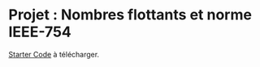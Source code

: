 # Projet : Nombres flottants et norme IEEE-754

[Starter Code](scripts/projet4/IEEE754_eleve.py) à télécharger.

<!-- 
???+ warning "But"

    Le but est de créer un programme permettant de convertir un nombre réel de la base 10 vers la base 2 en utilisant la norme IEEE-754 étudiée en cours.

    Le problème est que nous ne pouvons pas utiliser des nombres à virgules car ils sont encodés en IEEE-754, donc comportent des approximations.
    Nous allons donc regrouper  nous allons rencontrer est que Plutôt que d'utiliser des nombres, nous allons utiliser des tableaux.

    Ce projet sera réalisé par groupe de 2. 

!!! warning "Important"

    Le travail est décomposé en plusieurs exercices corrigés. 
    
    Au fur et à mesure de votre avancée,
    
    - vérifier votre travail grâce au petit gendarme (à droite de la flèche de téléversement) ;
    - copier vos fonctions sur Thonny ;
    - faites la partie Turtle sur Thonny.

## Partie 1 : création du tableau

!!! {{exercice(True, 0)}} -->